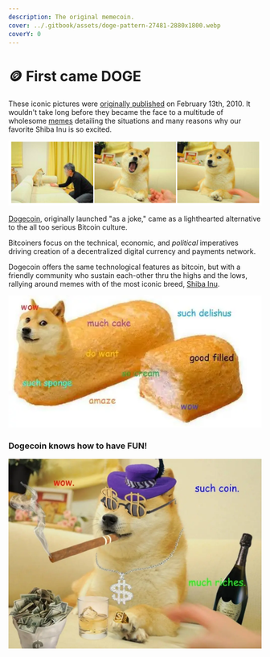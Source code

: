 ```yaml
---
description: The original memecoin.
cover: ../.gitbook/assets/doge-pattern-27481-2880x1800.webp
coverY: 0
---
```


# 🪙 First came DOGE

These iconic pictures were [originally published](https://kabosu112.exblog.jp/9944144/) on February 13th, 2010. It wouldn't take long before they became the face to a multitude of wholesome [memes](https://knowyourmeme.com/memes/doge) detailing the situations and many reasons why our favorite Shiba Inu is so excited.

![Kabosu, a female Shiba Inu, adopted by kindergarden techer Atsuko Satō in 2008](<../.gitbook/assets/image (10) (1).png>)

[Dogecoin](https://dogecoin.com), originally launched "as a joke," came as a lighthearted alternative to the all too serious Bitcoin culture.&#x20;

Bitcoiners focus on the technical, economic, and _political_ imperatives driving creation of a decentralized digital currency and payments network.&#x20;

Dogecoin offers the same technological features as bitcoin, but with a friendly community who sustain each-other thru the highs and the lows, rallying around memes with of the most iconic breed, [Shiba Inu](https://en.wikipedia.org/wiki/Shiba\_Inu).

![In 2013 Doge was named meme of the year, around the same time that dogecoin was released.](<../.gitbook/assets/image_12_1.webp>)

### Dogecoin knows how to have FUN!

![Shibe is a good and wholesome doggo!](<../.gitbook/assets/image_3_1.webp>)
